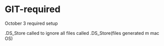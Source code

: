 # GIT-required
October 3 required setup

.DS_Store called to ignore all files called .DS_Store(files generated m mac OS)
